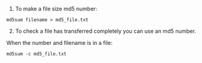 1. To make a file size md5 number:

```
md5sum filename > md5_file.txt
```

2. To check a file has transferred completely you can use an md5 number.

When the number and filename is in a file:
```
md5sum -c md5_file.txt
```
